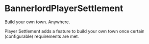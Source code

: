 # BannerlordPlayerSettlement
Build your own town. Anywhere.

Player Settlement adds a feature to build your own town once certain (configurable) requirements are met.